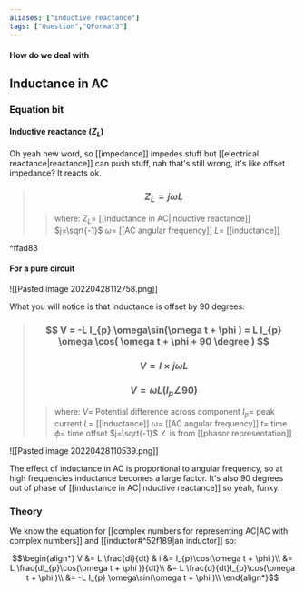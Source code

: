 ```yaml
---
aliases: ["inductive reactance"]
tags: ["Question","QFormat3"]
---
```


#### How do we deal with
## Inductance in AC
### Equation bit
#### Inductive reactance ($Z_{L}$)
Oh yeah new word, so [[impedance]] impedes stuff but [[electrical reactance|reactance]] can push stuff, nah that's still wrong, it's like offset impedance? It reacts ok.

> ### $$ Z_{L} = j \omega L $$ 
>> where:
>> $Z_{L}=$ [[inductance in AC|inductive reactance]] 
>> $j=\sqrt{-1}$ 
>> $\omega=$ [[AC angular frequency]]
>> $L=$ [[inductance]]

^ffad83

#### For a pure circuit
![[Pasted image 20220428112758.png]]

What you will notice is that inductance is offset by 90 degrees:

> ### $$ V = -L I_{p} \omega\sin(\omega t + \phi ) = L I_{p} \omega \cos( \omega t + \phi + 90 \degree ) $$ 
> ### $$ V = I \times j \omega L  $$
> ### $$ V = \omega L (I_{p} \angle 90) $$
>> where:
>> $V=$ Potential difference across component
>> $I_{p}=$ peak current
>> $L=$ [[inductance]]
>> $\omega=$ [[AC angular frequency]]
>> $t=$ time
>> $\phi=$ time offset
>> $j=\sqrt{-1}$
>> $\angle$ is from [[phasor representation]]

![[Pasted image 20220428110539.png]]

The effect of inductance in AC is proportional to angular frequency, so at high frequencies inductance becomes a large factor. It's also 90 degrees out of phase of [[inductance in AC|inductive reactance]] so yeah, funky.

### Theory
We know the equation for [[complex numbers for representing AC|AC with complex numbers]] and [[inductor#^52f189|an inductor]] so:

$$\begin{align*}
 V &= L \frac{di}{dt} & i &= I_{p}\cos(\omega t + \phi )\\
&= L \frac{dI_{p}\cos(\omega t + \phi )}{dt}\\
&= L \frac{d}{dt}I_{p}\cos(\omega t + \phi )\\
&= -L I_{p} \omega\sin(\omega t + \phi )\\
\end{align*}$$
